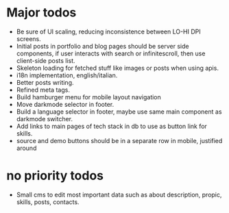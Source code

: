 # Major todos
- Be sure of UI scaling, reducing inconsistence between LO-HI DPI screens.
- Initial posts in portfolio and blog pages should be server side components, if user interacts with search or infinitescroll, then use client-side posts list.
- Skeleton loading for fetched stuff like images or posts when using apis.
- i18n implementation, english/italian.
- Better posts writing.
- Refined meta tags.
- Build hamburger menu for mobile layout navigation
- Move darkmode selector in footer.
- Build a language selector in footer, maybe use same main component as darkmode switcher.
- Add links to main pages of tech stack in db to use as button link for skills.
- source and demo buttons should be in a separate row in mobile, justified around

# no priority todos
- Small cms to edit most important data such as about description, propic, skills, posts, contacts.